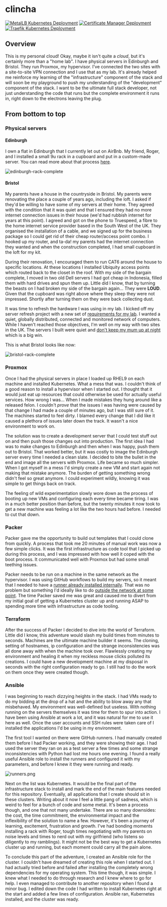# clincha

[![MetalLB Kubernetes Deployment](https://github.com/clincha-org/clincha/actions/workflows/k8s-metallb.yaml/badge.svg)](https://github.com/clincha-org/clincha/actions/workflows/k8s-metallb.yaml)
[![Certificate Manager Deployment](https://github.com/clincha-org/clincha/actions/workflows/k8s-certificate-manager.yaml/badge.svg)](https://github.com/clincha-org/clincha/actions/workflows/k8s-certificate-manager.yaml)
[![Traefik Kubernetes Deployment](https://github.com/clincha-org/clincha/actions/workflows/k8s-traefik.yaml/badge.svg)](https://github.com/clincha-org/clincha/actions/workflows/k8s-traefik.yaml)

## Overview

This is my personal cloud! Okay, maybe it isn't quite a _cloud_, but it's certainly more than a "home lab". I have physical servers in Edinburgh and Bristol. They run Proxmox, my hypervisor. I've connected the two sites with a site-to-site VPN connection and I use that as my lab. It's already helped me reinforce my learning of the "infrastructure" component of the stack and will soon be my playground to push my understanding of the "development" component of the stack. I want to be the ultimate full stack developer, not just understanding the code that runs but the complete environment it runs in, right down to the electrons leaving the plug.

## From bottom to top

### Physical servers

#### Edinburgh
I own a flat in Edinburgh that I currently let out on AirBnb. My friend, Roger, and I installed a small 9u rack in a cupboard and put in a custom-made server. You can read more about that process [here](https://github.com/clincha/clinch-home/blob/master/Documentation/server-refresh/refresh.md#edinburgh-stage).

![edinburgh-rack-complete](Documentation/images/README/edinburgh-rack-complete.jpg)

#### Bristol
My parents have a house in the countryside in Bristol. My parents were renovating the place a couple of years ago, including the loft. I asked if they'd be willing to have some of my servers at their home. They agreed with the condition that it was quiet and that I ensured they had no more internet connection issues in their house (we'd had rubbish internet for years at this point). I agreed and got on the phone to Truespeed, a fibre to the home internet service provider based in the South West of the UK. They organised the installation of a cable, and we signed up for the business package so I could get rid of their cheap router/access point combo. I hooked up my router, and ta-da! my parents had the internet connection they wanted and when the construction completed, I had small cupboard in the loft for my kit. 

During their renovation, I encouraged them to run CAT6 around the house to specific locations. At these locations I installed Ubiquity access points which routed back to the closet in the roof. With my side of the bargain complete, I moved in two old Dell servers I had got cheap in Indonesia, filled them with hard drives and spun them up. Little did I know, that by turning the beasts on I had broken my side of the bargain again... They were **LOUD**. Given that the cupboard was right above where they sleep they were not impressed. Shortly after turning them on they were back collecting dust. 

It was time to refresh the hardware I was using in my lab. I kicked off my server refresh project with a new set of [requirements for my lab](https://github.com/clincha/clinch-home/blob/master/Documentation/server-refresh/refresh.md#objectives). I wanted a quiet, globally distributed, connected and monitored network of computers. While I haven't reached those objectives, I'm well on my way with two sites in the UK. The servers I built were quiet and [don't keep my mum up at night](https://github.com/clincha/clinch-home/issues/4) which is a big win. 

This is what Bristol looks like now:

![bristol-rack-complete](Documentation/images/README/bristol-rack-complete.jpg)

### Proxmox
Once I had the physical servers in place I loaded up RHEL9 on each machine and installed Kubernetes. What a mess that was. I couldn't think of a good reason to install a hypervisor when I started out. I thought that it would just eat up resources that could otherwise be used for actually useful services. How wrong I was... When I made mistakes they hung around like a released felon. I couldn't _prove_ that the issues I was having were caused by that change I had made a couple of minutes ago, but I was still sure of it. The machines started to feel dirty. I blamed every change that I did like it caused a plethora of issues later down the track. It wasn't a nice environment to work on.

The solution was to create a development server that I could test stuff out on and then push those changes out into production. The first idea I had was to make changes to Edinburgh and then when I was happy, push them out to Bristol. That worked better, but it was costly to image the Edinburgh server every time I needed a clean slate. I decided to bite the bullet in the end and image all the servers with Proxmox. Life became so much simpler. When I got myself in a mess I'd simply create a new VM and start again not making that mistake anymore. The burden of getting something wrong didn't feel so great anymore. I could experiment wildly, knowing it was simple to get things back on track.

The feeling of wild experimentation slowly wore down as the process of booting up new VMs and configuring each every time became tiring. I was in a much better position than before, but the twenty minutes it now took to get a new machine was feeling a lot like the two hours had before. I needed to cut that down.

### Packer
Packer gave me the opportunity to build out templates that I could clone from quickly. A process that took me 20 minutes of manual work was now a few simple clicks. It was the first infrastructure as code tool that I picked up during this process, and I was impressed with how well it coped with the boot process. It communicated well with Proxmox but had some small teething issues. 

Packer needs to be run on a machine in the same network as the hypervisor. I was using GitHub workflows to build my servers, so it meant that I needed to have a [runner already installed internally](https://github.com/clincha/clinch-home/blob/master/Documentation/deployment.md#configuring-virtual-github-runner). That was no problem but something I'd ideally like to do [outside the network at some point](https://github.com/clincha/clinch-home/issues/11). The time Packer saved me was great and caused me to divert from my initial goal of getting a Kubernetes cluster up and running ASAP to spending more time with infrastructure as code tooling.

### Terraform
After the success of Packer I decided to dive into the world of Terraform. Little did I know, this adventure would slash my build times from minutes to seconds. Machines are the ultimate machine builder it seems. The cloning, setting of hostnames, ip configuration and the strange inconsistencies was all done away with when the machine took over. Flawlessly creating my environment and healing it when my reckless mouse clicks polluted its creations. I could have a new development machine at my disposal in seconds with the right configuration ready to go. I still had to do the work on them once they were created though.

### Ansible
I was beginning to reach dizzying heights in the stack. I had VMs ready to do my bidding at the drop of a hat and the ability to blow away any that misbehaved. My environment was well-defined but useless. With nothing running on the servers themselves it was time for them to spur into action. I have been using Ansible at work a lot, and it was natural for me to use it here as well. Once the user accounts and SSH rules were taken care of I installed the applications I'd be using in my environment.

The first tool I wanted on there were GitHub runners. I had manually created them before I had Packer working, and they were showing their age. I had used the server they ran on as a test server a few times and some strange inconsistencies with Python had lost me hours one evening. I found a really useful Ansible role to install the runners and configured it with my parameters, and before I knew it they were running and ready.

![runners.png](Documentation/images/README/runners.png)

Next on the list was Kubernetes. It would be the final part of the infrastructure stack to install and mark the end of the main features needed for this repository. Eventually, all applications that I create should sit in these clusters. Writing about it now I feel a little pang of sadness, which is weird to feel for a bunch of code and some metal. It's been a process though, and one that not many undertake. There are so many downsides: the cost, the time commitment, the environmental impact and the inflexibility of the solution to name a few. However, it's been a journey of learning, excitement, frustration and growth. I've had bonding moments installing a rack with Roger, tough times negotiating with my parents on noise levels and times to nerd out with my girlfriend (who listens so diligently to my ramblings). It might not be the best way to get a Kubernetes cluster up and running, but each moment could carry all the pain alone.

To conclude this part of the adventure, I created an Ansible role for the cluster. I couldn't have dreamed of creating this role when I started out. I had actually tried before and failed after installing the completely wrong dependencies for my operating system. This time though, it was simple. I knew what I needed to do through research and I knew where to go for help. I even managed to contribute to another repository when I found a minor bug. I edited down the code I had written to install Kubernetes right at the start and added a few lines of configuration. Ansible ran, Kubernetes installed, and the cluster was ready.
